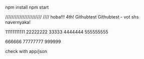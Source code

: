 npm install
npm start

///////////////////////
//// hoba!!!
4th!
Githubtest
Githubtest - vot shs navernyaka!

11111111111
22222222
33333
4444444
555555555

666666
77777777
999999

check with app/json
